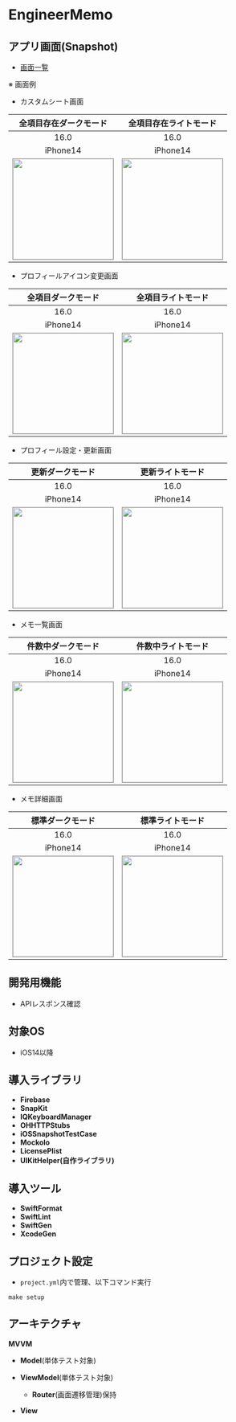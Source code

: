 # EngineerMemo

## アプリ画面(Snapshot)

* [画面一覧](https://github.com/yossibank/EngineerMemo/tree/main/EngineerMemoTests/Reports)

※ 画面例

* カスタムシート画面

|全項目存在ダークモード|全項目存在ライトモード|
|:---:|:---:|
|16.0|16.0|
|iPhone14|iPhone14|
|<img src='EngineerMemoTests/TestSnapshot/ReferenceImages_64/カスタムシート/testSheetViewController_全項目存在_ダークモード_iPhone_16_0_390x844@3x.png' width='200' style='border: 1px solid #999' />|<img src='EngineerMemoTests/TestSnapshot/ReferenceImages_64/カスタムシート/testSheetViewController_全項目存在_ライトモード_iPhone_16_0_390x844@3x.png' width='200' style='border: 1px solid #999' />|

* プロフィールアイコン変更画面

|全項目ダークモード|全項目ライトモード|
|:---:|:---:|
|16.0|16.0|
|iPhone14|iPhone14|
|<img src='EngineerMemoTests/TestSnapshot/ReferenceImages_64/プロフィールアイコン変更画面/testProfileIconViewController_全項目_ダークモード_iPhone_16_0_390x844@3x.png' width='200' style='border: 1px solid #999' />|<img src='EngineerMemoTests/TestSnapshot/ReferenceImages_64/プロフィールアイコン変更画面/testProfileIconViewController_全項目_ライトモード_iPhone_16_0_390x844@3x.png' width='200' style='border: 1px solid #999' />|

* プロフィール設定・更新画面

|更新ダークモード|更新ライトモード|
|:---:|:---:|
|16.0|16.0|
|iPhone14|iPhone14|
|<img src='EngineerMemoTests/TestSnapshot/ReferenceImages_64/プロフィール設定・更新画面/testProfileUpdateViewController_更新_ダークモード_iPhone_16_0_390x844@3x.png' width='200' style='border: 1px solid #999' />|<img src='EngineerMemoTests/TestSnapshot/ReferenceImages_64/プロフィール設定・更新画面/testProfileUpdateViewController_更新_ライトモード_iPhone_16_0_390x844@3x.png' width='200' style='border: 1px solid #999' />|

* メモ一覧画面

|件数中ダークモード|件数中ライトモード|
|:---:|:---:|
|16.0|16.0|
|iPhone14|iPhone14|
|<img src='EngineerMemoTests/TestSnapshot/ReferenceImages_64/メモ一覧画面/testMemoListViewController_件数中_ダークモード_iPhone_16_0_390x844@3x.png' width='200' style='border: 1px solid #999' />|<img src='EngineerMemoTests/TestSnapshot/ReferenceImages_64/メモ一覧画面/testMemoListViewController_件数中_ライトモード_iPhone_16_0_390x844@3x.png' width='200' style='border: 1px solid #999' />|

* メモ詳細画面

|標準ダークモード|標準ライトモード|
|:---:|:---:|
|16.0|16.0|
|iPhone14|iPhone14|
|<img src='EngineerMemoTests/TestSnapshot/ReferenceImages_64/メモ詳細画面/testMemoDetailViewController_標準_ダークモード_iPhone_16_0_390x844@3x.png' width='200' style='border: 1px solid #999' />|<img src='EngineerMemoTests/TestSnapshot/ReferenceImages_64/メモ詳細画面/testMemoDetailViewController_標準_ライトモード_iPhone_16_0_390x844@3x.png' width='200' style='border: 1px solid #999' />|

## 開発用機能

* APIレスポンス確認



## 対象OS

* iOS14以降

## 導入ライブラリ

* **Firebase**
* **SnapKit**
* **IQKeyboardManager**
* **OHHTTPStubs**
* **iOSSnapshotTestCase**
* **Mockolo**
* **LicensePlist**
* **UIKitHelper(自作ライブラリ)**

## 導入ツール

* **SwiftFormat**
* **SwiftLint**
* **SwiftGen**
* **XcodeGen**

## プロジェクト設定

* `project.yml`内で管理、以下コマンド実行

```
make setup
```

## アーキテクチャ

**MVVM**

* **Model**(単体テスト対象)

* **ViewModel**(単体テスト対象)
  - **Router**(画面遷移管理)保持

* **View**